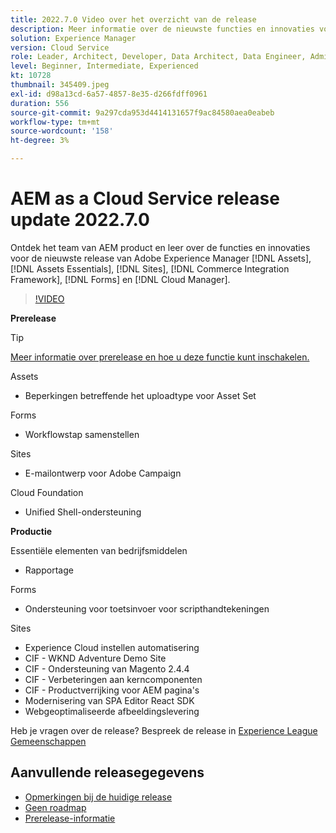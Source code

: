 ```yaml
---
title: 2022.7.0 Video over het overzicht van de release
description: Meer informatie over de nieuwste functies en innovaties voor de release 2022-7-0 voor Adobe Experience Manager [!DNL Assets Essentials], [!DNL Sites], [!DNL Screens], [!DNL Forms] en [!DNL Cloud Foundation].
solution: Experience Manager
version: Cloud Service
role: Leader, Architect, Developer, Data Architect, Data Engineer, Admin, User
level: Beginner, Intermediate, Experienced
kt: 10728
thumbnail: 345409.jpeg
exl-id: d98a13cd-6a57-4857-8e35-d266fdff0961
duration: 556
source-git-commit: 9a297cda953d4414131657f9ac84580aea0eabeb
workflow-type: tm+mt
source-wordcount: '158'
ht-degree: 3%

---
```


# AEM as a Cloud Service release update 2022.7.0

Ontdek het team van AEM product en leer over de functies en innovaties voor de nieuwste release van Adobe Experience Manager [!DNL Assets], [!DNL Assets Essentials], [!DNL Sites], [!DNL Commerce Integration Framework], [!DNL Forms] en [!DNL Cloud Manager].

>[!VIDEO](https://video.tv.adobe.com/v/345409/?quality=12&learn=on)

**Prerelease**

>[!TIP]
>
>[Meer informatie over prerelease en hoe u deze functie kunt inschakelen.](https://experienceleague.adobe.com/docs/experience-manager-cloud-service/content/release-notes/prerelease.html)

Assets

* Beperkingen betreffende het uploadtype voor Asset Set

Forms

* Workflowstap samenstellen

Sites

* E-mailontwerp voor Adobe Campaign

Cloud Foundation

* Unified Shell-ondersteuning

**Productie**

Essentiële elementen van bedrijfsmiddelen

* Rapportage

Forms

* Ondersteuning voor toetsinvoer voor scripthandtekeningen

Sites

* Experience Cloud instellen automatisering
* CIF - WKND Adventure Demo Site
* CIF - Ondersteuning van Magento 2.4.4
* CIF - Verbeteringen aan kerncomponenten
* CIF - Productverrijking voor AEM pagina&#39;s
* Modernisering van SPA Editor React SDK
* Webgeoptimaliseerde afbeeldingslevering

Heb je vragen over de release?  Bespreek de release in [Experience League Gemeenschappen](https://adobe.ly/3paYDAo)

## Aanvullende releasegegevens

* [Opmerkingen bij de huidige release](https://experienceleague.adobe.com/docs/experience-manager-cloud-service/content/release-notes/home.html)
* [Geen roadmap](https://experienceleague.adobe.com/docs/experience-manager-release-information/aem-release-updates/update-releases-roadmap.html)
* [Prerelease-informatie](https://experienceleague.adobe.com/docs/experience-manager-cloud-service/content/release-notes/prerelease.html)

